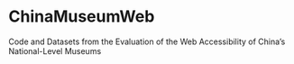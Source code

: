 # ChinaMuseumWeb
Code and Datasets from the Evaluation of the Web Accessibility of China’s National-Level Museums
